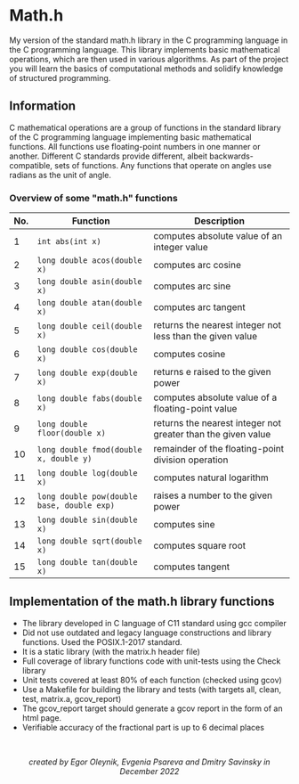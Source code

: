 # Math.h  

My version of the standard math.h library in the C programming language in the C programming language. This library implements basic mathematical operations, which are then used in various algorithms. As part of the project you will learn the basics of computational methods and solidify knowledge of structured programming.


## Information

C mathematical operations are a group of functions in the standard library of the C programming language implementing basic mathematical functions. All functions use floating-point numbers in one manner or another. Different C standards provide different, albeit backwards-compatible, sets of functions. Any functions that operate on angles use radians as the unit of angle.

### Overview of some "math.h" functions

| No. | Function | Description |
| --- | -------- | ----------- |
| 1 | `int abs(int x)` | computes absolute value of an integer value |
| 2 | `long double acos(double x)` | computes arc cosine |
| 3 | `long double asin(double x)` | computes arc sine |
| 4 | `long double atan(double x)` | computes arc tangent |
| 5 | `long double ceil(double x)` | returns the nearest integer not less than the given value |
| 6 | `long double cos(double x)` | computes cosine |
| 7 | `long double exp(double x)` | returns e raised to the given power |
| 8 | `long double fabs(double x)` | computes absolute value of a floating-point value |
| 9 | `long double floor(double x)` | returns the nearest integer not greater than the given value |
| 10 | `long double fmod(double x, double y)` | remainder of the floating-point division operation |
| 11 | `long double log(double x)` | computes natural logarithm |
| 12 | `long double pow(double base, double exp)` | raises a number to the given power |
| 13 | `long double sin(double x)` | computes sine |
| 14 | `long double sqrt(double x)` | computes square root |
| 15 | `long double tan(double x)` | computes tangent |  


## Implementation of the math.h library functions

- The library developed in C language of C11 standard using gcc compiler
- Did not use outdated and legacy language constructions and library functions. Used the POSIX.1-2017 standard.
- It is a static library (with the matrix.h header file)
- Full coverage of library functions code with unit-tests using the Check library
- Unit tests covered at least 80% of each function (checked using gcov)  
- Use a Makefile for building the library and tests (with targets all, clean, test, matrix.a, gcov_report)
- The gcov_report target should generate a gcov report in the form of an html page.
- Verifiable accuracy of the fractional part is up to 6 decimal places

&nbsp;
<div style="text-align:center"> 
<i>created by Egor Oleynik, Evgenia Psareva and Dmitry Savinsky in December 2022</i>
</div>